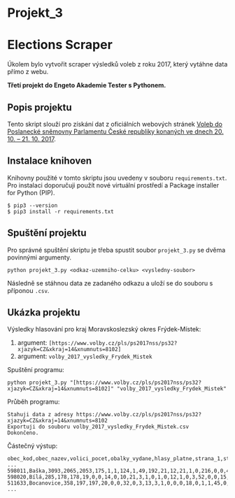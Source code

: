 # Projekt_3
# Elections Scraper
Úkolem bylo vytvořit scraper výsledků voleb z roku 2017, který vytáhne data přímo z webu.

**Třetí projekt do Engeto Akademie Tester s Pythonem.**

## Popis projektu
Tento skript slouží pro získání dat z oficiálních webových stránek [Voleb do Poslanecké sněmovny Parlamentu České republiky konaných ve dnech 20. 10. – 21. 10. 2017](https://volby.cz/pls/ps2017nss/ps3?xjazyk=CZ).

## Instalace knihoven
Knihovny použité v tomto skriptu jsou uvedeny v souboru `requirements.txt`. 
Pro instalaci doporučuji použít nové virtuální prostředí a Package installer for Python (PIP).
```
$ pip3 --version
$ pip3 install -r requirements.txt
```

## Spuštění projektu

Pro správné spuštění skriptu je třeba spustit soubor `projekt_3.py` se dvěma povinnými argumenty.

`python projekt_3.py <odkaz-uzemniho-celku> <vysledny-soubor>`

Následně se stáhnou data ze zadaného odkazu a uloží se do souboru s příponou `.csv`.

## Ukázka projektu

Výsledky hlasování pro kraj Moravskoslezský okres Frýdek-Místek:

1. argument: `[https://www.volby.cz/pls/ps2017nss/ps32?xjazyk=CZ&xkraj=14&xnumnuts=8102]`
2. argument: `volby_2017_vysledky_Frydek_Mistek`

Spuštění programu:

`python projekt_3.py "[https://www.volby.cz/pls/ps2017nss/ps32?xjazyk=CZ&xkraj=14&xnumnuts=8102]" "volby_2017_vysledky_Frydek_Mistek"`

Průběh programu:
```
Stahuji data z adresy https://www.volby.cz/pls/ps2017nss/ps32?xjazyk=CZ&xkraj=14&xnumnuts=8102
Exportuji do souboru volby_2017_vysledky_Frydek_Mistek.csv
Dokončeno.
```

Částečný výstup:
```
obec_kod,obec_nazev,volici_pocet,obalky_vydane,hlasy_platne,strana_1,strana_2, ... 598011,Baška,3093,2065,2053,175,1,1,124,1,49,192,21,12,21,1,0,216,0,0,44,665,2,9,194,1,16,7,3,293,5 598020,Bílá,285,178,178,19,0,0,14,0,10,21,3,1,0,1,0,12,1,0,3,52,0,0,15,0,3,0,0,23,0 511633,Bocanovice,358,197,197,20,0,0,32,0,3,13,3,1,0,0,0,18,0,1,1,45,0,0,43,0,0,0,0,17,0
...
